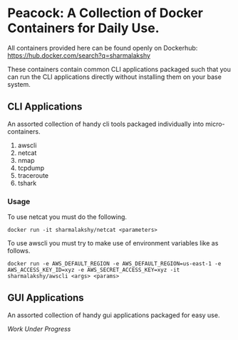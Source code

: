 # Peacock: A Collection of Docker Containers for Daily Use. 

All containers provided here can be found openly on Dockerhub: https://hub.docker.com/search?q=sharmalakshy

These containers contain common CLI applications packaged such that you can run the CLI applications directly without installing them on your base system.

## CLI Applications
An assorted collection of handy cli tools packaged individually into micro-containers.

1. awscli
2. netcat
3. nmap
4. tcpdump
5. traceroute
6. tshark

### Usage

To use netcat you must do the following.

``docker run -it sharmalakshy/netcat <parameters>``

To use awscli you must try to make use of environment variables like as follows.

``docker run -e AWS_DEFAULT_REGION -e AWS_DEFAULT_REGION=us-east-1 -e AWS_ACCESS_KEY_ID=xyz -e AWS_SECRET_ACCESS_KEY=xyz -it sharmalakshy/awscli <args> <params>``

## GUI Applications
An assorted collection of handy gui applications packaged for easy use.

_Work Under Progress_
